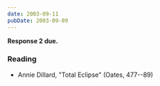 ```yaml
---
date: 2003-09-11
pubDate: 2003-09-09
---
```


**Response 2 due.**

### Reading

* Annie Dillard, "Total Eclipse" (Oates, 477--89)
